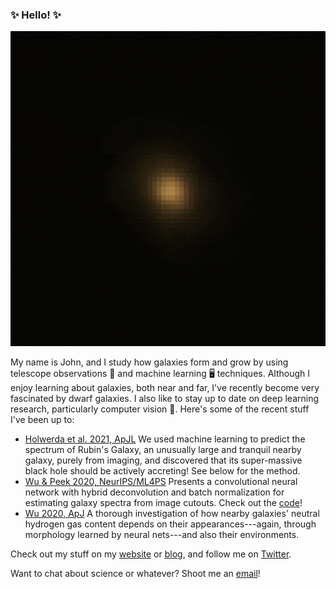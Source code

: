 ### ✨ Hello! ✨

![galaxies in a variational autoencoder](./images/vae.gif)

My name is John, and I study how galaxies form and grow by using telescope observations 🔭 and machine learning 🖥️ techniques. Although I enjoy learning about galaxies, both near and far, I've recently become very fascinated by dwarf galaxies. I also like to stay up to date on deep learning research, particularly computer vision 🤖. Here's some of the recent stuff I've been up to:

- [Holwerda et al. 2021, ApJL](https://arxiv.org/abs/2105.03377) We used machine learning to predict the spectrum of Rubin's Galaxy, an unusually large and tranquil nearby galaxy, purely from imaging, and discovered that its super-massive black hole should be actively accreting! See below for the method.
- [Wu & Peek 2020, NeurIPS/ML4PS](https://arxiv.org/abs/2009.12318) Presents a convolutional neural network with hybrid deconvolution and batch normalization for estimating galaxy spectra from image cutouts. Check out the [code](https://github.com/jwuphysics/predicting-spectra-from-images/)!
- [Wu 2020, ApJ](https://arxiv.org/abs/2001.00018) A thorough investigation of how nearby galaxies' neutral hydrogen gas content depends on their appearances---again, through morphology learned by neural nets---and also their environments.

Check out my stuff on my [website](https://jwuphysics.github.io) or [blog](https://jwuphysics.substack.com), and follow me on [Twitter](https://twitter.com/jwuphysics).

Want to chat about science or whatever? Shoot me an [email](mailto:jwuphysics@gmail.com)! 
